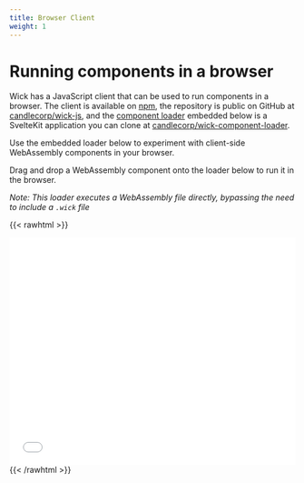 ```yaml
---
title: Browser Client
weight: 1
---
```


# Running components in a browser

Wick has a JavaScript client that can be used to run components in a browser. The client is available on [npm](https://www.npmjs.com/package/@candlecorp/wick), the repository is public on GitHub at [candlecorp/wick-js](https://github.com/candlecorp/wick-js), and the [component loader](/docs/component-loader) embedded below is a SvelteKit application you can clone at [candlecorp/wick-component-loader](https://github.com/candlecorp/wick-component-loader).

Use the embedded loader below to experiment with client-side WebAssembly components in your browser.

Drag and drop a WebAssembly component onto the loader below to run it in the browser.

_Note: This loader executes a WebAssembly file directly, bypassing the need to include a `.wick` file_


{{< rawhtml >}}
<iframe src="/component-loader" style="width:100%;height:400px;border:0;"></iframe>
{{< /rawhtml >}}

